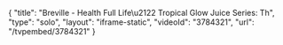 {
    "title": "Breville - Health Full Life\u2122  Tropical Glow Juice Series: Th",
    "type": "solo",
    "layout": "iframe-static",
    "videoId": "3784321",
    "url": "\/tvpembed\/3784321"
}
